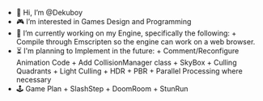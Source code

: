 - 👋 Hi, I’m @Dekuboy
- 🎮 I’m interested in Games Design and Programming
- 🌱 I’m currently working on my Engine, specifically the following:
      + Compile through Emscripten so the engine can work on a web browser. 
- ⏳ I'm planning to Implement in the future:
      + Comment/Reconfigure Animation Code
      + Add CollisionManager class
      + SkyBox
      + Culling Quadrants
      + Light Culling
      + HDR
      + PBR
      + Parallel Processing where necessary
- 🕹️ Game Plan
      + SlashStep
      + DoomRoom
      + StunRun
